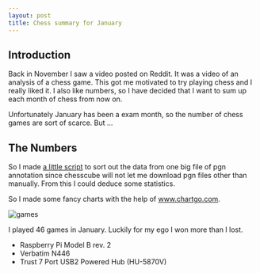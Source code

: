```yaml
---
layout: post
title: Chess summary for January
---
```


Introduction
------------

Back in November I saw a video posted on Reddit. It was a video of an analysis of a chess game. This got me motivated to try playing chess and I really liked it. I also like numbers, so I have decided that I want to sum up each month of chess from now on. 

Unfortunately January has been a exam month, so the number of chess games are sort of scarce. But ...

The Numbers
-----------

So I made <a href="https://github.com/madsravn/pgn-divider/blob/master/divider.sh">a little script</a> to sort out the data from one big file of pgn annotation since chesscube will not let me download pgn files other than manually. From this I could deduce some statistics.

So I made some fancy charts with the help of <a href="http://www.chartgo.com">www.chartgo.com</a>. 

<img src="http://madsravn.dk/images/chess1.png" alt="games" />

I played 46 games in January. Luckily for my ego I won more than I lost.





*   Raspberry Pi Model B rev. 2
*   Verbatim N446
*   Trust 7 Port USB2 Powered Hub (HU-5870V)
